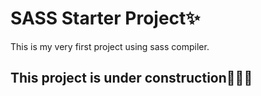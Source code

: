 # SASS Starter Project✨

This is my very first project using sass compiler.

## This project is under construction👷🏻‍♂️

